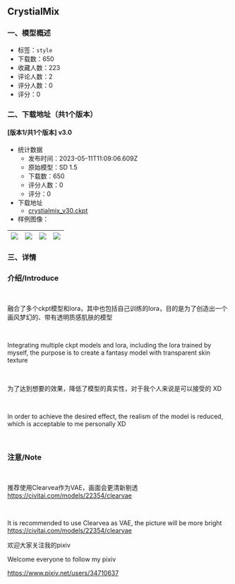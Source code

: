 ## CrystialMix
### 一、模型概述

- 标签：`style`
- 下载数：650
- 收藏人数：223
- 评论人数：2
- 评分人数：0
- 评分：0

### 二、下载地址（共1个版本）

#### [版本1/共1个版本] v3.0

- 统计数据
  - 发布时间：2023-05-11T11:09:06.609Z
  - 原始模型：SD 1.5
  - 下载数：650
  - 评分人数：0
  - 评分：0
- 下载地址
  - [crystialmix_v30.ckpt](https://civitai.com/api/download/models/67897)
- 样例图像：

| <img src="https://image.civitai.com/xG1nkqKTMzGDvpLrqFT7WA/dd6730a0-cecb-4606-94ca-c343cd86cb53/width=450/755235.jpeg" /> | <img src="https://image.civitai.com/xG1nkqKTMzGDvpLrqFT7WA/2b1a8c35-8224-4d45-971b-aa737dab4026/width=450/755236.jpeg" /> | <img src="https://image.civitai.com/xG1nkqKTMzGDvpLrqFT7WA/fedb63da-5d4b-468f-a857-1fad53edd5a0/width=450/755233.jpeg" /> | <img src="https://image.civitai.com/xG1nkqKTMzGDvpLrqFT7WA/d928a91b-cf56-405e-8c5f-59ea418a47e3/width=450/755245.jpeg" /> |
| ---- | ---- | ---- | ---- |


### 三、详情
<h3>介绍/Introduce</h3><p> </p><p>融合了多个ckpt模型和lora，其中也包括自己训练的lora，目的是为了创造出一个画风梦幻的、带有透明质感肌肤的模型</p><p> </p><p>Integrating multiple ckpt models and lora, including the lora trained by myself, the purpose is to create a fantasy model with transparent skin texture</p><p> </p><p>为了达到想要的效果，降低了模型的真实性，对于我个人来说是可以接受的 XD</p><p> </p><p>In order to achieve the desired effect, the realism of the model is reduced, which is acceptable to me personally XD</p><p> </p><h3>注意/Note</h3><p> </p><p>推荐使用Clearvea作为VAE，画面会更清新剔透 <a target="_blank" rel="ugc" href="https://civitai.com/models/22354/clearvae"><u>https://civitai.com/models/22354/clearvae</u></a></p><p> </p><p>It is recommended to use Clearvea as VAE, the picture will be more bright <a target="_blank" rel="ugc" href="https://civitai.com/models/22354/clearvae">https://civitai.com/models/22354/clearvae</a></p><p></p><p>欢迎大家关注我的pixiv</p><p>Welcome everyone to follow my pixiv</p><p><a target="_blank" rel="ugc" href="https://www.pixiv.net/users/34710637">https://www.pixiv.net/users/34710637</a></p>